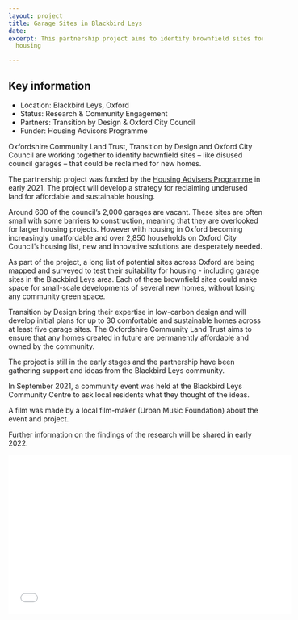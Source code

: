 ```yaml
---
layout: project
title: Garage Sites in Blackbird Leys
date: 
excerpt: This partnership project aims to identify brownfield sites for affordable
  housing

---
```

<div class="pullout-box">

<h2>Key information</h2> <ul> <li>Location: Blackbird Leys, Oxford</li> <li>Status: Research & Community Engagement</li> <li>Partners: Transition by Design & Oxford City Council</li> <li>Funder: Housing Advisors Programme</li>  </ul> </div>

Oxfordshire Community Land Trust, Transition by Design and Oxford City Council are working together to identify brownfield sites – like disused council garages – that could be reclaimed for new homes.

The partnership project was funded by the [Housing Advisers Programme](https://www.local.gov.uk/housingadvisersprogramme) in early 2021. The project will develop a strategy for reclaiming underused land for affordable and sustainable housing.

Around 600 of the council’s 2,000 garages are vacant. These sites are often small with some barriers to construction, meaning that they are overlooked for larger housing projects. However with housing in Oxford becoming increasingly unaffordable and over 2,850 households on Oxford City Council’s housing list, new and innovative solutions are desperately needed.

As part of the project, a long list of potential sites across Oxford are being mapped and surveyed to test their suitability for housing - including garage sites in the Blackbird Leys area. Each of these brownfield sites could make space for small-scale developments of several new homes, without losing any community green space.

Transition by Design bring their expertise in low-carbon design and will develop initial plans for up to 30 comfortable and sustainable homes across at least five garage sites. The Oxfordshire Community Land Trust aims to ensure that any homes created in future are permanently affordable and owned by the community.

The project is still in the early stages and the partnership have been gathering support and ideas from the Blackbird Leys community.

In September 2021, a community event was held at the Blackbird Leys Community Centre to ask local residents what they thought of the ideas. 

A film was made by a local film-maker (Urban Music Foundation) about the event and project.

Further information on the findings of the research will be shared in early 2022. 

<iframe width="560" height="315" src="[https://www.youtube.com/embed/xUMjnENGC5Q](https://www.youtube.com/embed/xUMjnENGC5Q "https://www.youtube.com/embed/xUMjnENGC5Q")" title="YouTube video player" frameborder="0" allow="accelerometer; autoplay; clipboard-write; encrypted-media; gyroscope; picture-in-picture" allowfullscreen></iframe>
